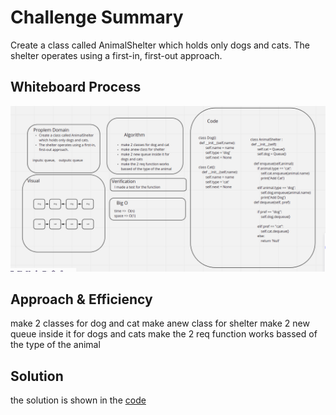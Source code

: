 # Challenge Summary
<!-- Description of the challenge -->
Create a class called AnimalShelter which holds only dogs and cats.
The shelter operates using a first-in, first-out approach.
## Whiteboard Process
<!-- Embedded whiteboard image -->
![cc12](./cc12.png)
## Approach & Efficiency
<!-- What approach did you take? Why? What is the Big O space/time for this approach? -->
make 2 classes for dog and cat
make anew class for shelter
make 2 new queue inside it for dogs and cats
make the 2 req function works bassed of the type of the animal
## Solution
<!-- Show how to run your code, and examples of it in action -->
the solution is shown in the [code](./stack_queue_animal_shelter.py)